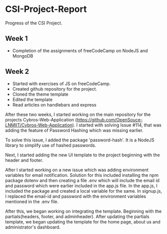 # CSI-Project-Report
Progress of the CSI Project.

## Week 1
- Completion of the assignments of freeCodeCamp on NodeJS and MongoDB

## Week 2
- Started with exercises of JS on freeCodeCamp.
- Created github repository for the project.
- Cloned the theme template
- Edited the template
- Read articles on handlebars and express

After these two weeks, I started working on the main repository for the projects Cybros-Web-Application (https://github.com/OpenSouce-LNMIIT/Cybros-Web-Application). I started with solving Issue #114, that was adding the feature of Password Hashing which was missing earlier.

To solve this issue, I added the package 'password-hash'. It is a NodeJS library to simplify use of hashed passwords.

Next, I started adding the new UI template to the project beginning with the header and footer.

After I started working on a new issue which was adding environment variables for email notification. Solution for this included installing the npm package dotenv and then creating a file .env which will include the email id and password which were earlier included in the app.js file.
In the app.js, I included the package and created a local variable for the same. In signup.js, I replaced the email-id and password with the environment variables mentioned in the .env file.

After this, we began working on integrating the template. Beginning with the partials(headers, footer, and adminheader). After updating the partials template, we began updating the template for the home page, about us and administrator's dashboard.
